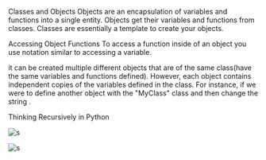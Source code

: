 Classes and Objects
Objects are an encapsulation of variables and functions into a single entity. Objects get their variables and functions from classes. Classes are essentially a template to create your objects.

Accessing Object Functions
To access a function inside of an object you use notation similar to accessing a variable.

it can be created multiple different objects that are of the same class(have the same variables and functions defined). However, each object contains independent copies of the variables defined in the class. For instance, if we were to define another object with the "MyClass" class and then change the string .

Thinking Recursively in Python

![s](https://files.realpython.com/media/santa_claus_2.ecbf2686f1a1.png)

![s](https://robocrop.realpython.net/?url=https%3A//files.realpython.com/media/elves_7.8d1af1cd85c8.png&w=1918&sig=24bad525e070e8248cc8fcce28fc3f52c68a69f9)

